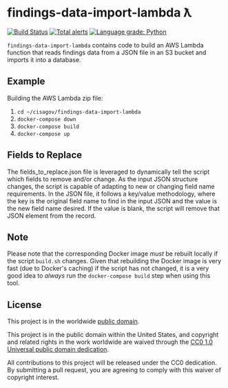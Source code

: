 # findings-data-import-lambda ƛ #

[![Build Status](https://travis-ci.org/mzack5020/findings-data-import.svg?branch=master)](https://travis-ci.org/mzack5020/findings-data-import.svg?branch=master)
[![Total alerts](https://img.shields.io/github/issues/mzack5020/findings-data-import)](https://lgtm.com/projects/g/mzack5020/findings-data-import/alerts/)
[![Language grade: Python](https://img.shields.io/lgtm/grade/python/g/mzack5020/findings-data-import.svg)](https://lgtm.com/projects/g/mzack5020/findings-data-import/context:python)

`findings-data-import-lambda` contains code to build an AWS Lambda function
that reads findings data from a JSON file in an S3 bucket and imports it
into a database.

## Example ##

Building the AWS Lambda zip file:

1. `cd ~/cisagov/findings-data-import-lambda`
1. `docker-compose down`
1. `docker-compose build`
1. `docker-compose up`

## Fields to Replace ##

The fields_to_replace.json file is leveraged to dynamically tell the script
which fields to remove and/or change. As the input JSON structure changes, the
script is capable of adapting to new or changing field name requirements. In
the JSON file, it follows a key/value methodology, where the key is the
original field name to find in the input JSON and the value is the new field
name desired. If the value is blank, the script will remove that JSON element
from the record.

## Note ##

Please note that the corresponding Docker image _must_ be rebuilt
locally if the script `build.sh` changes.  Given that rebuilding the Docker
image is very fast (due to Docker's caching) if the script has not changed, it
is a very good idea to _always_ run the `docker-compose build` step when
using this tool.

## License ##

This project is in the worldwide [public domain](LICENSE.md).

This project is in the public domain within the United States, and
copyright and related rights in the work worldwide are waived through
the [CC0 1.0 Universal public domain
dedication](https://creativecommons.org/publicdomain/zero/1.0/).

All contributions to this project will be released under the CC0
dedication. By submitting a pull request, you are agreeing to comply
with this waiver of copyright interest.
